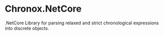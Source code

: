 # Chronox.NetCore

.NetCore Library for parsing relaxed and strict chronological expressions into discrete objects.

